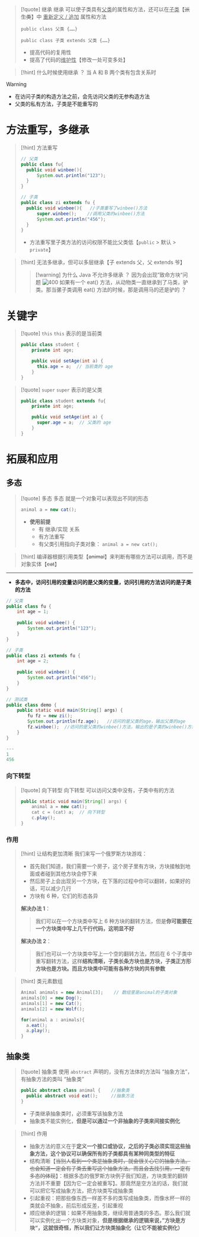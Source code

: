 
>[!quote] 继承
>继承 可以使子类具有<u>父类</u>的属性和方法，还可以在<u>子类</u>【~~派生类~~】中 <u>重新定义 / 追加</u> 属性和方法
>
> ```
> public class 父类 {……}
> 
> public class 子类 extends 父类 {……}
> ```
> 
>- 提高代码的复用性
>- 提高了代码的<u>维护性</u>【修改一处可变多处】

>[!hint] 什么时候使用继承 ？
>当 A 和 B 两个类有包含关系时

>[!warning] 
>- 在访问子类的构造方法之前，会先访问父类的无参构造方法
>- 父类的私有方法，子类是不能重写的

# 方法重写，多继承
>[!hint] 方法重写
> ```java
> // 父类
> public class fu{                  
> 	public void winbee(){
> 		System.out.println("123");
> 	}
> }
> ```
> 
> ```java
> // 子类
> public class zi extends fu {         
> 	public void winbee(){   //子类重写了winbee()方法
> 		super.winbee();    //调用父类的winbee()方法
> 		System.out.println("456");
> 	}
> }
> ```
> - 方法重写里子类方法的访问权限不能比父类低【`public` > 默认 > `private`】

>[!hint] 无法多继承，但可以多层继承【子 extends 父，父 extends 爷】
>>[!warning] 为什么 Java 不允许多继承 ？
>>因为会出现”致命方块“问题
>![400](https://obsidian-1307744200.cos.ap-guangzhou.myqcloud.com/%E5%9B%BE%E7%89%87/202403201513574.png)
>如果有一个 eat() 方法，从动物类一直继承到了马类，驴类。那当骡子类调用 eat() 方法的时候，那是调用马的还是驴的 ？

# 关键字
>[!quote] `this`
>`this` 表示的是当前类
>
> ```java
> public class student {
>     private int age;
> 
>     public void setAge(int a) {
> 		this.age = a;  // 当前类的 age
>     }
> }
> ```

>[!quote] `super`
>`super` 表示的是父类
>
> ```java
> public class student extends fu{
>     private int age;
> 
>     public void setAge(int a) {
> 		super.age = a;  // 父类的 age
>     }
> }
> ```

# 拓展和应用
## 多态
>[!quote] 多态
>多态 就是一个对象可以表现出不同的形态
> ```java
> animal a = new cat();
> ```
> 
> - **使用前提**
> 	- 有 继承/实现 关系
> 	- 有方法重写
> 	- 有父类引用指向子类对象： `animal a = new cat();`

>[!hint] 编译器根据引用类型【~~animal~~】来判断有哪些方法可以调用，而不是对象实体【~~cat~~】

---

- **多态中，访问引用的变量访问的是父类的变量，访问引用的方法访问的是子类的方法**
```java
// 父类
public class fu {          
    int age = 1;  
  
    public void winbee() {  
        System.out.println("123");  
    }  
}

// 子类
public class zi extends fu {           
    int age = 2;  
  
    public void winbee() { 
        System.out.println("456");  
    }  
}

// 测试类
public class demo {         
    public static void main(String[] args) {  
        fu fz = new zi();  
        System.out.println(fz.age);   //访问的是父类的age，输出父类的age
        fz.winbee();  //访问的是父类的winbee()方法，输出的是子类的winbee()方法
    }                     
}

---
1
456
```

### 向下转型
>[!quote] 向下转型
>向下转型 可以访问父类中没有，子类中有的方法
> ```java
> public static void main(String[] args) {  
>     animal a = new cat(); 
>     cat c = (cat) a;  // 向下转型
>     c.play();
> }
> ```

### 作用
>[!hint] 让结构更加清晰
>我们来写一个俄罗斯方块游戏：
> - 首先我们知道，我们需要一个房子，这个房子里有方块，方块接触到地面或者碰到其他方块会停下来
> - 然后房子上会出现另一个方块，在下落的过程中你可以翻转，如果好的话，可以减少几行
> - 方块有 6 种，它们的形态各异
>
>**解决办法 1**：
>>我们可以在一个方块类中写上 6 种方块的翻转方法，但是**你可能要在一个方块类中写上几千行代码，这明显不好**
>
>**解决办法 2**：
>>我们也可以一个方块类中写上一个空的翻转方法，然后在 6 个子类中重写翻转方法，这样**结构清晰，子类长条方块也是方块，子类正方形方块也是方块。而且方块类中可能有各种方块的共有参数**

>[!hint] 类元素数组
> ```java
> Animal animals = new Animal[3];    // 数组里是animal的子类对象
> animals[0] = new Dog();
> animals[1] = new Cat();
> animals[2] = new Wolf();
> 
> for(animal a : animals){
> 	a.eat();
> 	a.play();
> }
> ```

## 抽象类
>[!quote] 抽象类
>使用 `abstract` 声明的，没有方法体的方法叫 “抽象方法”，有抽象方法的类叫 “抽象类”
>
> ```java
> public abstract class animal {    //抽象类
> 	public abstract void eat();     //抽象方法
> }
> ```
> 
> - 子类继承抽象类时，必须重写该抽象方法
> - 抽象类不能实例化，**但是可以通过一个非抽象的子类来间接实例化**

>[!hint] 作用
>- 抽象方法的意义在于**定义一个接口或协议，之后的子类必须实现这些抽象方法，这个协议可以确保所有的子类都具有某种同类型的特征**
>- 结构清晰【~~当别人看到一个类是抽象类时，就会很关心它的抽象方法。也会知道一定会有子类去重写这个抽象方法。而且会去找引用，一定有多态的体现~~】：根据多态的俄罗斯方块例子我们知道，方块类里的翻转方法并不重要【因为它一定会被重写】。那竟然是空方法的话，我们就可以把它写成抽象方法，把方块类写成抽象类
>- 引起重视：把那些像东西一样差不多的类写成抽象类，而像水杯一样的类就会不抽象，前后形成反差，引起重视
>- 顺应继承的逻辑：如果不用抽象类，继续用普通类的多态。那么我们就可以实例化出一个方块类对象，**但是根据继承的逻辑来说，”方块是方块“，这就很奇怪，所以我们让方块类抽象化（让它不能被实例化）**




























